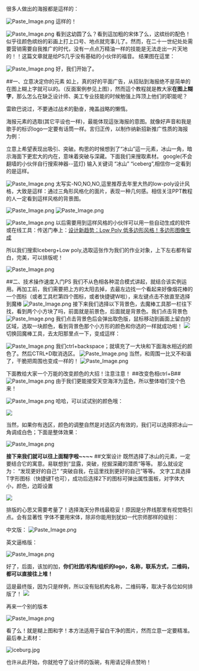 很多人做出的海报都是這样的：

![Paste_Image.png](http://upload-images.jianshu.io/upload_images/1724316-f06e0256e3af099d.png?imageMogr2/auto-orient/strip%7CimageView2/2/w/1240)
這样的！

![Paste_Image.png](http://upload-images.jianshu.io/upload_images/1724316-0058269aa1538761.png?imageMogr2/auto-orient/strip%7CimageView2/2/w/1240)
看到这幼圆了么？看到這加粗的宋体了么，这缤纷的配色！似乎往颜色缤纷的彩画上打上口号、地点就完事儿了。然而，在二十一世纪处处需要营销需要自我推广的时代，没有一点点万精油一样的技能是无法走出一片天地的！！这篇文章就是给PS几乎没有基础的小伙伴的福音。
结果图在這里：

![Paste_Image.png](http://upload-images.jianshu.io/upload_images/1724316-f9cda298b6ac7480.png?imageMogr2/auto-orient/strip%7CimageView2/2/w/1240)
好，我们开始了。

##一、立意决定你的元素
如上，真的好的平面广告，从招贴到海报绝不是简单的在图上糊上字就可以的。（反面案例参见上图），然而這个教程就是教大家**在图上糊字**，那么怎么在缺乏设计师、美工专业技能的时候勉强上阵顶上他们的职能呢？

雷欧巴说过，不要通过战术的勤奋，掩盖战略的懒惰。

海报元素的选取(其它平设也一样)，最能体现這张海报的意图。就像好声音和我是歌手的标识logo一定要有话筒一样。言归正传，以制作纳新招新推广性质的海报为例：

立意上希望表现出吸引、突破。构思的时候想到了“冰山”這一元素，冰山一角，暗示海面下更宏大的内在，意味着突破与深藏。下面我们来搜取素材。
google(不会翻墙的小伙伴自行搜索神器--蓝灯) 输入关键词 “冰山”
“iceberg”,相信你一定看到的是這样。

![Paste_Image.png](http://upload-images.jianshu.io/upload_images/1724316-7ac1ecf046801fa7.png?imageMogr2/auto-orient/strip%7CimageView2/2/w/1240)
太写实-NO,NO,NO,這里推荐去年里大热的low-poly设计风格，大致是這样：通过三角形风格化的面片，表现一种几何感。相信关注PPT教程的人一定看到這样风格的背景图。

![Paste_Image.png](http://upload-images.jianshu.io/upload_images/1724316-b0209f26a77a026e.png?imageMogr2/auto-orient/strip%7CimageView2/2/w/1240)
![Paste_Image.png](http://upload-images.jianshu.io/upload_images/1724316-7020be51bf0084bb.png?imageMogr2/auto-orient/strip%7CimageView2/2/w/1240)


![Paste_Image.png](http://upload-images.jianshu.io/upload_images/1724316-b576113dded647d3.png?imageMogr2/auto-orient/strip%7CimageView2/2/w/1240)
以后需要用到這样风格的小伙伴可以用一些自动生成的软件或在线工具：传送门奉上：[设计新趋势：Low Poly 低多边形风格！多边形图像生成](http://www.uisheji.com/235705.html)

所以我们搜索Iceberg+Low poly,选取這张作为我们的作业对象，上下左右都有留白，完美，可以排版呢！

![Paste_Image.png](http://upload-images.jianshu.io/upload_images/1724316-17352beda8c06aa4.png?imageMogr2/auto-orient/strip%7CimageView2/2/w/1240)

##二、技术操作速度入门PS
我们不从色相各种混合模式讲起，就结合该实例运用。再加工前，我们需要把上方的太阳去掉，去最左边找一个看起来好像烟花棒的一个图标（或者工具栏第四个图标，或者快捷键W啦），来左键点击不放直至选择到魔棒
![Paste_Image.png](http://upload-images.jianshu.io/upload_images/1724316-257242fe80f7cfb3.png?imageMogr2/auto-orient/strip%7CimageView2/2/w/1240)
接下来我们选择以下背景色，去魔棒工具那一栏往下找，看到两个小方块了吗，前面就是前景色，后面就是背景色。我们点击背景色
![Paste_Image.png](http://upload-images.jianshu.io/upload_images/1724316-88b1a7fc68410c27.png?imageMogr2/auto-orient/strip%7CimageView2/2/w/1240)
我们点击背景色后会弹出取色版，鼠标移动到画面上留白的区域，选取一块颜色，看到背景色那个小方形的颜色和你选的一样就成功啦！
![](http://upload-images.jianshu.io/upload_images/1724316-961cc2680936a852.png?imageMogr2/auto-orient/strip%7CimageView2/2/w/1240)
切换回魔棒工具，去太阳那里点一下，变成這样：

![Paste_Image.png](http://upload-images.jianshu.io/upload_images/1724316-711183c034c0ebfa.png?imageMogr2/auto-orient/strip%7CimageView2/2/w/1240)
我们ctrl+backspace；就填充了一大块和下面海水相近的颜色了。然后CTRL+D取消选区。
![Paste_Image.png](http://upload-images.jianshu.io/upload_images/1724316-1804f5de56c51332.png?imageMogr2/auto-orient/strip%7CimageView2/2/w/1240)
当然，和周围一比又不和谐了，干脆把周围也变成一样的！
![Paste_Image.png](http://upload-images.jianshu.io/upload_images/1724316-23bbd3243aff1188.png?imageMogr2/auto-orient/strip%7CimageView2/2/w/1240)

下面教给大家一个万能的改变颜色的大招！注意注意！
##改变色相ctrl+B##
![Paste_Image.png](http://upload-images.jianshu.io/upload_images/1724316-55eb707318e9924d.png?imageMogr2/auto-orient/strip%7CimageView2/2/w/1240)
由于我们更能接受天空海洋为蓝色，所以整体咱们变个色来！

![Paste_Image.png](http://upload-images.jianshu.io/upload_images/1724316-064cad23e49bf7f4.png?imageMogr2/auto-orient/strip%7CimageView2/2/w/1240)
哈哈，可以试试别的颜色哦：

![](http://upload-images.jianshu.io/upload_images/1724316-25ddab25deb23917.png?imageMogr2/auto-orient/strip%7CimageView2/2/w/1240)

当然，如果你有选区，颜色的调整自然是对选区内有效的，我们可以选择把冰山一角调成白色；下面是整体效果：

![Paste_Image.png](http://upload-images.jianshu.io/upload_images/1724316-e7abfbe39524b696.png?imageMogr2/auto-orient/strip%7CimageView2/2/w/1240)

**接下来我们就可以往上面糊字啦~~~~**
##文案设计
既然选择了冰山的元素，一定要结合它的寓意。易联想到“显露，突破，挖掘深藏的潜质”等等。
那么就设定为：
“发现更好的自己”  “突破自我，在這里找到更好的自己”等等。
文字工具选择T字形图标（快捷键T也可），成功后选择2下的图标可弹出属性面板，对字体大小，颜色，边距设置

![](http://upload-images.jianshu.io/upload_images/1724316-192e3f0b23f6d027.png?imageMogr2/auto-orient/strip%7CimageView2/2/w/1240)

排版的心思又需要考量了！选择海天分界线最稳妥！原因是分界线那里有视觉吸引点。会有显著性
字体不要用宋体，除非你能用到犹如一代宗师那样的级别：

中文版：
![Paste_Image.png](http://upload-images.jianshu.io/upload_images/1724316-f7295b2befbde578.png?imageMogr2/auto-orient/strip%7CimageView2/2/w/1240)

英文逼格版：

![Paste_Image.png](http://upload-images.jianshu.io/upload_images/1724316-21ff7131bcc3dc78.png?imageMogr2/auto-orient/strip%7CimageView2/2/w/1240)

好了，后面，该加的加，**你们社团/机构/组织的logo，名称，联系方式，二维码，都可以直接往上堆！**

這是最终版，因为只是样例，所以没有贴机构名称，二维码等，取决于各位如何排版了！
![](http://upload-images.jianshu.io/upload_images/1724316-fd2d1a102430c696.png?imageMogr2/auto-orient/strip%7CimageView2/2/w/1240)

再来一个别的版本

![Paste_Image.png](http://upload-images.jianshu.io/upload_images/1724316-55d1a0ae2ca6ee86.png?imageMogr2/auto-orient/strip%7CimageView2/2/w/1240)

看了么！就是糊上图和字！本方法适用于留白干净的图片，然而立意一定要精准。最后奉上素材：

![
![iceburg.jpg](http://upload-images.jianshu.io/upload_images/1724316-dd485548060d60b2.jpg?imageMogr2/auto-orient/strip%7CimageView2/2/w/1240)](http://upload-images.jianshu.io/upload_images/1724316-266e821f766cbfe5.jpg?imageMogr2/auto-orient/strip%7CimageView2/2/w/1240)

也许从此开始，你就抢夺了设计师的饭碗，有用请记得点赞哟！

